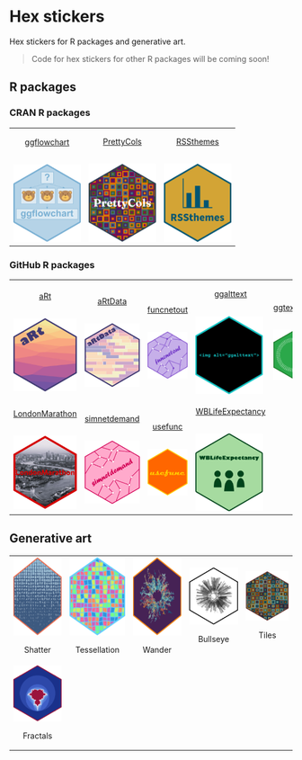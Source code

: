 # Hex stickers

Hex stickers for R packages and generative art.

> Code for hex stickers for other R packages will be coming soon!

## R packages

### CRAN R packages

<table>
<tr>
<td>
<a href="https://github.com/nrennie/ggflowchart"><p align="center">ggflowchart</p></a><br />
<img src="/ggflowchart/logo.png" width="120">
</td>
<td>
<a href="https://github.com/nrennie/PrettyCols"><p align="center">PrettyCols</p></a><br />
<img src="/PrettyCols/logo.png" width="120">
</td>
<td>
<a href="https://github.com/nrennie/RSSthemes"><p align="center">RSSthemes</p></a><br />
<img src="/RSSthemes/logo.png" width="120">
</td>
</tr>
</table>

### GitHub R packages

<table>
<tr>
<td>
<a href="https://github.com/nrennie/aRt"><p align="center">aRt</p></a><br />
<img src="/aRt/logo.png" width="120">
</td>
<td>
<a href="https://github.com/nrennie/aRtData"><p align="center">aRtData</p></a><br />
<img src="/aRtData/logo.png" width="120">
</td>
<td>
<a href="https://github.com/nrennie/funcnetout"><p align="center">funcnetout</p></a><br />
<img src="/funcnetout/logo.png" width="120">
</td>
<td>
<a href="https://github.com/nrennie/ggalttext"><p align="center">ggalttext</p></a><br />
<img src="/ggalttext/logo.png" width="120">
</td>
<td>
<a href="https://github.com/nrennie/ggtextcircle"><p align="center">ggtextcircle</p></a><br />
<img src="/ggtextcircle/logo.png" width="120">
</td>
</tr>
<tr>
<td>
<a href="https://github.com/nrennie/LondonMarathon"><p align="center">LondonMarathon</p></a><br />
<img src="/LondonMarathon/logo.png" width="120">
</td>
<td>
<a href="https://github.com/nrennie/simnetdemand"><p align="center">simnetdemand</p></a><br />
<img src="/simnetdemand/logo.png" width="120">
</td>
<td>
<a href="https://github.com/nrennie/usefunc"><p align="center">usefunc</p></a><br />
<img src="/usefunc/logo.png" width="120">
</td>
<td>
<a href="https://github.com/nrennie/WBLifeExpectancy"><p align="center">WBLifeExpectancy</p></a><br />
<img src="/WBLifeExpectancy/logo.png" width="120">
</td>
</tr>
</table>


## Generative art

<table>
<tr>
<td>
<img src="/Rtistry/shatter.png" width="120" height="139"><br /><p align="center">Shatter</p>
</td>
<td>
<img src="/Rtistry/random_tessellation.png" width="120" height="139"><br /><p align="center">Tessellation</p>
</td>
<td>
<img src="/Rtistry/wander.png" width="120" height="139"><br /><p align="center">Wander</p>
</td>
<td>
<img src="/Rtistry/bullseye.png" width="120"><br /><p align="center">Bullseye</p>
</td>
<td>
<img src="/Rtistry/tiles.png" width="120"><br /><p align="center">Tiles</p>
</td>
</tr>
<tr>
<td>
<img src="/Rtistry/fractals.png" width="120"><br /><p align="center">Fractals</p>
</td>
</tr>
</table>
